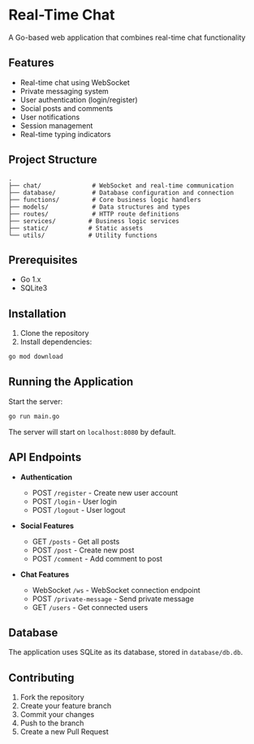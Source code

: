 # Real-Time Chat

A Go-based web application that combines real-time chat functionality

## Features

- Real-time chat using WebSocket
- Private messaging system
- User authentication (login/register)
- Social posts and comments
- User notifications
- Session management
- Real-time typing indicators

## Project Structure

```
.
├── chat/              # WebSocket and real-time communication
├── database/          # Database configuration and connection
├── functions/         # Core business logic handlers
├── models/            # Data structures and types
├── routes/            # HTTP route definitions
├── services/         # Business logic services
├── static/           # Static assets
└── utils/            # Utility functions
```

## Prerequisites

- Go 1.x
- SQLite3

## Installation

1. Clone the repository
2. Install dependencies:

```sh
go mod download
```

## Running the Application

Start the server:

```sh
go run main.go
```

The server will start on `localhost:8080` by default.

## API Endpoints

- **Authentication**

  - POST `/register` - Create new user account
  - POST `/login` - User login
  - POST `/logout` - User logout

- **Social Features**

  - GET `/posts` - Get all posts
  - POST `/post` - Create new post
  - POST `/comment` - Add comment to post

- **Chat Features**
  - WebSocket `/ws` - WebSocket connection endpoint
  - POST `/private-message` - Send private message
  - GET `/users` - Get connected users

## Database

The application uses SQLite as its database, stored in `database/db.db`.

## Contributing

1. Fork the repository
2. Create your feature branch
3. Commit your changes
4. Push to the branch
5. Create a new Pull Request
